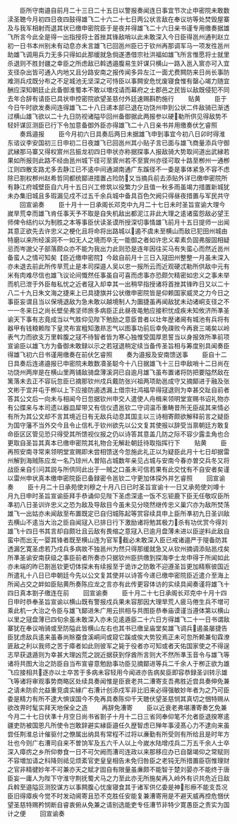 <!-- { "loadSidebar": true } -->
　　臣所守南邉自前月二十三日二十五日以警报奏闻连日事宜节次止申密院未敢数渎圣聴今月初四日夜四鼓得雄飞二十六二十七日两公状言敌在奉议坊等处焚毁屋寨及与我军相射而退其状已缴申密院臣于是夜并得雄飞二十六日亲书谨专用缴奏据雄飞所言今此全是得一出指授将士首挫其锋敌哨以此未敢深入今日臣得邕州通判赵立初一日书本州别未有动息亦未言雄飞已回邕州臣已于钦州再那调军马一项发徃邕州助雄飞调用兵力无多只得如此那缓就急倘遂慿借宗社洪福如雄飞所言惟愿将士就里杀退则不胜封疆之幸臣之所虑敌已斡透邉腹易生奸谋只横山一路入邕入賔亦可入宜支径杂出皆可通入内地又且分路安南之报传闻多异左江一面尤费闗防来日尚长事防难测兵戍既分布之不足城池无坚深之可恃臣以事闗安危忧废寝食惟有罄心竭力随宜酬应深知朝廷止此备御淮蜀本不敢以増戍请而幕府之士郡邑之民皆以敌既侵犯不同去年合辞有请臣已具状申控密院欲望圣慈付外廷速赐斟酌施行
　　贴黄
　　臣于今日午时欲发奏间连得雄飞二十八日递本部已退在功饶州申到公状二件敌骑已渐透过横山雄飞欲以二十九日防视诸隘毕回州备御据此两报参以硬勒所供见得敌势不轻奸谋叵测臣已行下令加意备御外臣亦得雄飞二十八日亲书并用缴奏伏乞睿照
　　奏爲邉报
　　臣今月初六日具奏后两日未据雄飞申到事宜今初八日卯时得淮东谘议李安国初三日申初二日夜雄飞已回邕州其小贴子言已面与雄飞商量添兵守御武縁那马寨又得权賔州吕振龙初四日申状亦称据探事人报敌骑大势取间道出武縁若果如所报则此路不经由邕州城下径可至賔州若不至賔州亦径可取十路至栁州一通栁江则四散支路尤多去静江已不逺中间通湖南通广东蹊径不一委是事体紧急不容不虑除已劄权栁州赵希哲同都统鄮进措置占险防又当摘兵前去添贴外详已缴申密院所有静江府城壁臣自六月十五日兴工修筑以役繁力少且值一秋多雨虽竭力措置新城犹未办集旧城且多瑕漏见戍不过五千余兵城中备具百色欠阙只得昼夜措置与军民共守
　　回宣谕奏
　　臣十月十一日承阁长邓克中九月二十七日未时圣旨宣谕大理今嵗旱荒幸而雄飞肯任事天予不取是自失机敌出都泥江非此大理之逺诸蛮怨敌必望王师俾令结约以为制胜之本等事臣伏读圣谟所授深切事情雄飞前月十五日提师一出闻其意正欲先去许忠义之梗化且将命将出路城以遏不虞未至横山而敌已犯田州城由特磨以来所经溪洞不一如无人之境而卒无一能御之者如许忠义辈素负固弗服固相疑忌而岑邈父子部落颇众亦不能为我出力此则恐是连年因往买马有失蛮心而然近邕州备蛮人之情可知矣【臣近缴申密院】今敌自前月十三日入冦田州整整一月虽未深入亦未退去前此所传旱荒止是本司探邉人吴以忠一报所云而近观硬忒勒所供敌中元有米有肉难尽信也雄飞议论间慨然任事虽自可喜而虑事亦恐颇欠精密如忠义之事未举而机已泄于外臣毎私忧之近者冦入却幸其一出稍早指授诸将首挫其锋昨日又以二十八二十九日朱文海之捷来上已具捷旗并公状缴申密院皆是仰赖国家威灵之力今日之事臣妄谓且当以保境退敌为急未敢以越境制人为圗捷虽再闻敌犹未动诸峒支径之不一一冬来日之尚长壁垒弗坚师旅多病臣正此昼夜黾勉应接积忧成疾未知攸济所凖圣谕天下事有志竟成当以气胜仰见陛下勉励之意臣昔者以壮年歴诸阃有城池有兵将有器甲有钱粮赖陛下皇灵布宣粗知激昻志气以图事功前后幸免疎败今再衰三竭矣以岭表气力而欲支万里斡腹之冦不待智者皆为寒心独惟受国厚恩誓当以身报效所凖前项宣谕臣以雄飞方为备御未敢録以示之若冦退稍定续当备传圣旨相与筹度别具闻奏臣得雄飞初六日书谨用缴奏在前伏乞睿照
　　奏为邉报及安南馈送事
　　臣自十二日具奏后连递邉报已申密院未敢数凟圣聪今十八日据雄飞十三日申敌哨十二日尚在功饶州两岸是在横山里两铺敌骑盘薄溪洞已自逾月雄飞虽布置诸将防把要隘然敌在篱落未去正不容玩忽臣已摘那钦州戍兵戴防张兴祖两项助邕成守又摘鄮进于融及张文彬于宜并屯于栁以上下应接防遏透漏上借宗社鸿福早得冦退则为幸甚交趾自前者答其公文后一向未与相闻今日忽据钦州申交人遣使人舟楫来领明堂宣赐书诏礼物亦有公牒来与本司遗以器皿犀带又有信仪遗邕钦二守词温币重畴昔所无臣觇其来情必有所为其公文却不言其境近日有无敌兵动息其国主以三诗相寄颇欲解释前言之疑臣为国守藩不当外交今且令止信札于钦州欲先以公文复其使报以辞受当禀朝廷方敢复命臣区区管见恐只得受其所馈视仪报之仍以诗答其意盖几防之际不容少露圭角也合更取自圣旨其真本已缴申密院其礼物合无解赴朝廷待取指挥行下
　　贴黄
　　臣再照安南寻常来领明堂宣赐即未尝相馈送今忽施此礼正以为疑臣此月十七日却据雷州解到海贼陈应龙一名乃琼州人曽陷占城数年亲见占城与安南今春亦曽交兵冬又将战臣亲自引问其説与所供同此出于一贼之口虽未可信若果有此交忱有不自安者矣谨以雷州申状真本缴申密院臣已备録密令邕钦二守更加体探外并乞睿照
　　回宣谕奏
　　臣十月二十日承苑使刘穆之十月八日已时圣旨宣谕十一日又承苑使刘竴十月九日申时圣旨宣谕臣拜手恭诵仰见陛下圣虑深逺一饭不忘钜鹿下臣无任敬叹臣所凖初八日圣训许忠义之恐为敌及导敌目今虽未见分晓然继传忠义巢穴亦为敌所焚荡雄飞一出姑亦未闻敌至布置既定已自归城陈起等赏容续具申上臣所凖初九日圣训敌去横山不逺当大治之臣自闻冦入已排日行下激励诸将勉其极力杀有功优赏今得刘雄飞十四日书其言却自颇壮且云敌有畏缩之意冦入已逾月盘薄未进以臣逆料此敌自蛮中而出无一婴其锋者既至横山连为官军截必未敢深入臣已戒诸邉严于隄备防其透漏乞寛圣虑若乃戍兵多病故不独邕州为然只得那缓就急又从钦州摘调添贴邕戍矣所凖圣谕安南获级之事臣前者所奏亦只据钦州臣拱缴到探海李士龙申得于所闻如此亦未端的昨已劄邕钦更切体探未有续报至于诡诈之防敢不迎遵圣旨更加精察彼国近所遣礼十八日已申朝廷今先以公文复其使并以诗答今递已缴申密院臣近遣介至海上所闻占交之衅如臣贴黄所奏陈应龙之言亦有此传更容体访的实续具闻奏谨将雄飞十四日真本劄子缴连在前
　　回宣谕奏
　　臣十月二十七日承阁长邓克中十月十四日申时恭奉圣旨宣谕以横山既有警报戍兵果未容那因大理旱荒人疲马倦生兵不増可乘此机一大治之令臣与雄飞鄮进朱广用云拱相与共图臣恭奉庙谟谨当遵体第以横山以里之冦盘薄已四旬余虽未敢深入亦未见逺遁臣二十六日方得雄飞二十一日书谓敌寨犹在奉议哨骑或至防隘此皆横山左右也其书已缴呈庙堂矣雄飞调兵遏虽屡捷告臣犹虑敌兵逺来虽春尚賖蚕食溪峒间或窥它蹊或俟大势狡焉正未可忽所赖兼旬霖潦匪敌之利以我师之苦于瘴者如此则彼军之毙于役者亦可知或者天佑国家使之不得逞志早获退遁则为幸甚大理凶荒之説近据获到俘酋所言则大不然所凖玉音令与雄飞等诸将共图大治之防臣自当布宣睿意勉励事功臣见摘鄮进等兵二千余人于栁正欲为雄飞应接相共逐亦以士卒苦于多病未容轻用今闻进亦告病矣臣即容恭録圣训转示雄飞等诸将审观事势商略区处续具奏闻惟是臣衰老共二漕寄支吾弗胜近尝具奏伸免兼之请未防俞允益重竞虞实縁广右漕计创添戍军非比旧来必得强敏妙年者为之乃可臣委是精力有所不逮大惧误国今不免再具奏陈仰千天聴伏望圣慈悯其真切之悃特赐从欲改畀时髦实拜天地保全之造
　　再辞免漕寄
　　臣以近衰老弗堪漕寄奏乞免兼今月二十七日伏凖十月空日尚书省劄子十月十二日三省同奉仰笔不允者臣退揆寒逺疆吏防被国恩凡所使令岂敢辞避实縁臣邉任久歴智虑已殚年事浸髙心力不逮向来虽尝任荆淮总计催驱付之僚属出纳具有常程不过将以亷勤有所受则有所给且是时年方壮也今则广右漕司自来不曽饷军及五六千人以上今嵗水陆增戍兵二万五千余人士卒深入瘴疠之乡所仰劵食一日不可欠阙而漕司连政以来那移应办已自罄竭仰之常赋则不容増加请之科降则祗见烦紊官吏皇皇相告未免归咎臣之老钝无所措置臣窃惟理财之官非精徤妙年不可兼亦天之赋才固自有限量虽亷颇不能智于楚刘晏亦不能终于唐臣妄一庸人为陛下守淮守荆抚蜀犬马之力至此亦无所施矣再入岭外有识共危近日敌兵斡至邉隘叵测狡谋方以事闗腹心忧废寝食其于诸军供亿委是神形瘵不能支吾况臣旧得瘴疾今觉不时发动阃寄且恐不克胜任安能复兼漕寄用是不避天威再控危悃伏望圣慈特赐矜悯断自睿衷俯从免兼之请别选能吏专任漕节非特少寛愚臣之责实为国计之便
　　回宣谕奏
